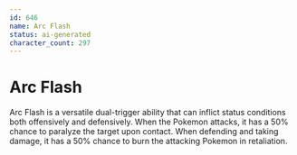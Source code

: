 ```yaml
---
id: 646
name: Arc Flash
status: ai-generated
character_count: 297
---
```


# Arc Flash

Arc Flash is a versatile dual-trigger ability that can inflict status conditions both offensively and defensively. When the Pokemon attacks, it has a 50% chance to paralyze the target upon contact. When defending and taking damage, it has a 50% chance to burn the attacking Pokemon in retaliation.